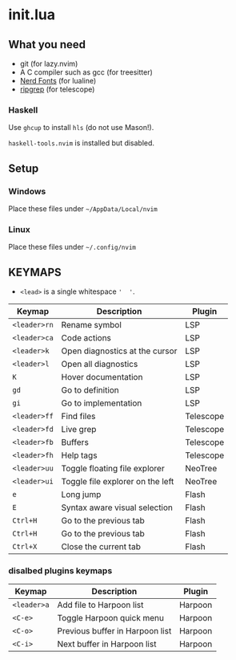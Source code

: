 # init.lua
## What you need
- git (for lazy.nvim)
- A C compiler such as gcc (for treesitter)
- [Nerd Fonts](https://www.nerdfonts.com/font-downloads) (for lualine)
- [ripgrep](https://github.com/BurntSushi/ripgrep) (for telescope)

### Haskell
Use `ghcup` to install `hls` (do not use Mason!).

`haskell-tools.nvim` is installed but disabled.

## Setup
### Windows
Place these files under `~/AppData/Local/nvim`

### Linux
Place these files under `~/.config/nvim`

## KEYMAPS
- `<lead>` is a single whitespace `'  '`.

| Keymap        | Description                      | Plugin    |
|---------------|----------------------------------|-----------|
| `<leader>rn`  | Rename symbol                    | LSP       |
| `<leader>ca`  | Code actions                     | LSP       |
| `<leader>k`   | Open diagnostics at the cursor   | LSP       |
| `<leader>l`   | Open all diagnostics             | LSP       |
| `K`           | Hover documentation              | LSP       |
| `gd`          | Go to definition                 | LSP       |
| `gi`          | Go to implementation             | LSP       |
| `<leader>ff`  | Find files                       | Telescope |
| `<leader>fd`  | Live grep                        | Telescope |
| `<leader>fb`  | Buffers                          | Telescope |
| `<leader>fh`  | Help tags                        | Telescope |
| `<leader>uu`  | Toggle floating file explorer    | NeoTree   |
| `<leader>ui`  | Toggle file explorer on the left | NeoTree   |
| `e`           | Long jump                        | Flash     |
| `E`           | Syntax aware visual selection    | Flash     |
| `Ctrl+H`      | Go to the previous tab           | Flash     |
| `Ctrl+H`      | Go to the previous tab           | Flash     |
| `Ctrl+X`      | Close the current tab            | Flash     |


### disalbed plugins keymaps

| Keymap        | Description                      | Plugin    |
|---------------|----------------------------------|-----------|
| `<leader>a`   | Add file to Harpoon list         | Harpoon   |
| `<C-e>`       | Toggle Harpoon quick menu        | Harpoon   |
| `<C-o>`       | Previous buffer in Harpoon list  | Harpoon   |
| `<C-i>`       | Next buffer in Harpoon list      | Harpoon   |
